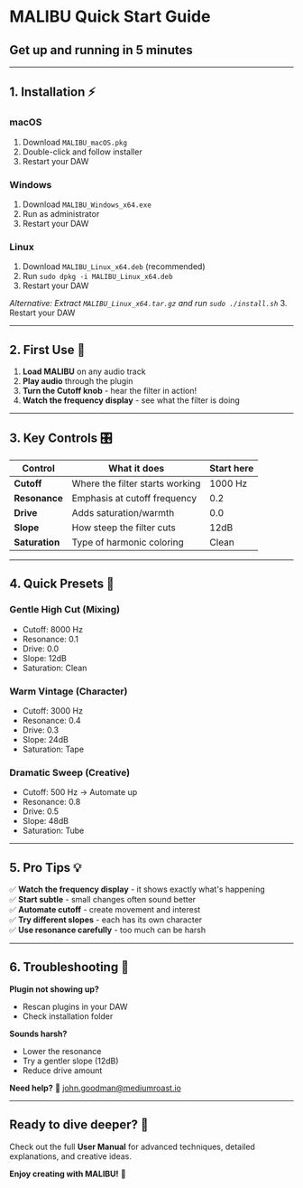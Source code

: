 # MALIBU Quick Start Guide
## Get up and running in 5 minutes

---

## 1. Installation ⚡

### macOS
1. Download `MALIBU_macOS.pkg`
2. Double-click and follow installer
3. Restart your DAW

### Windows  
1. Download `MALIBU_Windows_x64.exe`
2. Run as administrator
3. Restart your DAW

### Linux
1. Download `MALIBU_Linux_x64.deb` (recommended)
2. Run `sudo dpkg -i MALIBU_Linux_x64.deb`
3. Restart your DAW

*Alternative: Extract `MALIBU_Linux_x64.tar.gz` and run `sudo ./install.sh`*
3. Restart your DAW

---

## 2. First Use 🎵

1. **Load MALIBU** on any audio track
2. **Play audio** through the plugin
3. **Turn the Cutoff knob** - hear the filter in action!
4. **Watch the frequency display** - see what the filter is doing

---

## 3. Key Controls 🎛️

| Control | What it does | Start here |
|---------|--------------|------------|
| **Cutoff** | Where the filter starts working | 1000 Hz |
| **Resonance** | Emphasis at cutoff frequency | 0.2 |
| **Drive** | Adds saturation/warmth | 0.0 |
| **Slope** | How steep the filter cuts | 12dB |
| **Saturation** | Type of harmonic coloring | Clean |

---

## 4. Quick Presets 🎯

### **Gentle High Cut** (Mixing)
- Cutoff: 8000 Hz
- Resonance: 0.1
- Drive: 0.0
- Slope: 12dB
- Saturation: Clean

### **Warm Vintage** (Character)
- Cutoff: 3000 Hz  
- Resonance: 0.4
- Drive: 0.3
- Slope: 24dB
- Saturation: Tape

### **Dramatic Sweep** (Creative)
- Cutoff: 500 Hz → Automate up
- Resonance: 0.8
- Drive: 0.5
- Slope: 48dB
- Saturation: Tube

---

## 5. Pro Tips 💡

✅ **Watch the frequency display** - it shows exactly what's happening  
✅ **Start subtle** - small changes often sound better  
✅ **Automate cutoff** - create movement and interest  
✅ **Try different slopes** - each has its own character  
✅ **Use resonance carefully** - too much can be harsh  

---

## 6. Troubleshooting 🔧

**Plugin not showing up?**
- Rescan plugins in your DAW
- Check installation folder

**Sounds harsh?**
- Lower the resonance
- Try a gentler slope (12dB)
- Reduce drive amount

**Need help?**
📧 john.goodman@mediumroast.io

---

## Ready to dive deeper? 📖
Check out the full **User Manual** for advanced techniques, detailed explanations, and creative ideas.

**Enjoy creating with MALIBU!** 🌅
